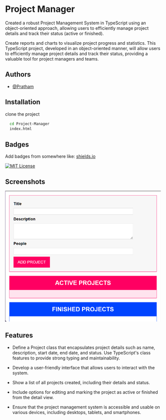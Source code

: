 
# Project Manager

Created a robust Project Management System in TypeScript using an object-oriented approach, allowing users to efficiently manage project details and track their status (active or finished).


Create reports and charts to visualize project progress and statistics.
This TypeScript project, developed in an object-oriented manner, will allow users to efficiently manage project details and track their status, providing a valuable tool for project managers and teams.


## Authors

- [@Pratham](https://github.com/Pratham16112002)


## Installation

clone the project

```bash
  cd Project-Manager
  index.html
```
    
## Badges

Add badges from somewhere like: [shields.io](https://shields.io/)

[![MIT License](https://img.shields.io/badge/License-MIT-green.svg)](https://choosealicense.com/licenses/mit/)



## Screenshots

![App Screenshot](assets/ss.png)


## Features

-  Define a Project class that encapsulates project details such as name, description, start date, end date, and status.
Use TypeScript's class features to provide strong typing and maintainability.

- Develop a user-friendly interface that allows users to interact with the system.
- Show a list of all projects created, including their details and status.
- Include options for editing and marking the project as active or finished from the detail view.
- Ensure that the project management system is accessible and usable on various devices, including desktops, tablets, and smartphones.


